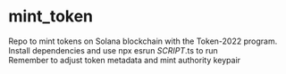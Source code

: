 # mint_token
Repo to mint tokens on Solana blockchain with the Token-2022 program.    
Install dependencies and use npx esrun *SCRIPT*.ts to run     
Remember to adjust token metadata and mint authority keypair
